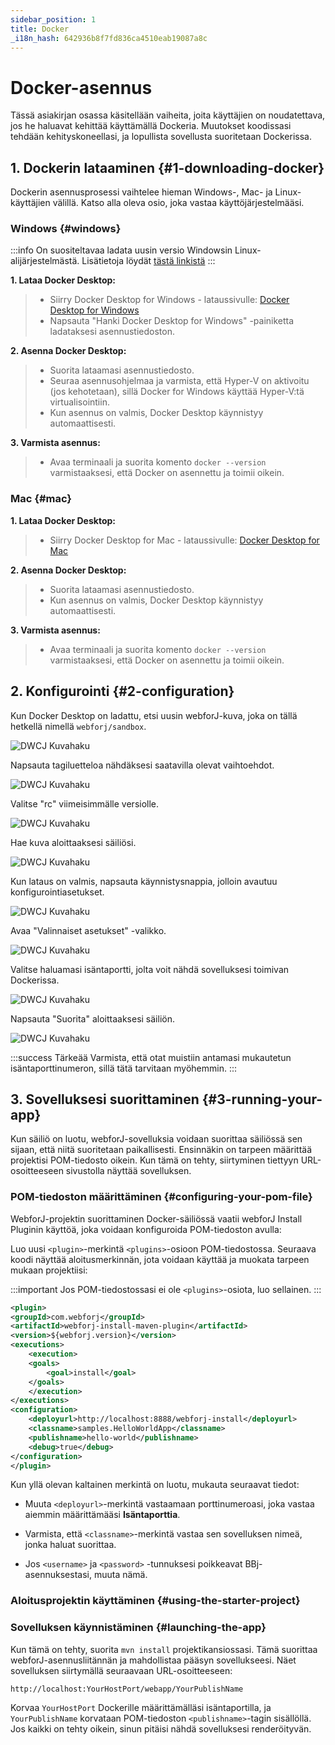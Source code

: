 ```yaml
---
sidebar_position: 1
title: Docker
_i18n_hash: 642936b8f7fd836ca4510eab19087a8c
---
```

# Docker-asennus

Tässä asiakirjan osassa käsitellään vaiheita, joita käyttäjien on noudatettava, jos he haluavat kehittää käyttämällä Dockeria. Muutokset koodissasi tehdään kehityskoneellasi, ja lopullista sovellusta suoritetaan Dockerissa. 

## 1. Dockerin lataaminen {#1-downloading-docker}

Dockerin asennusprosessi vaihtelee hieman Windows-, Mac- ja Linux-käyttäjien välillä. Katso alla oleva osio, joka vastaa käyttöjärjestelmääsi.

### Windows {#windows}

:::info
On suositeltavaa ladata uusin versio Windowsin Linux-alijärjestelmästä. Lisätietoja löydät [tästä linkistä](https://learn.microsoft.com/en-us/windows/wsl/install)
::: 

**1. Lataa Docker Desktop:**
>- Siirry Docker Desktop for Windows - lataussivulle: [Docker Desktop for Windows](https://www.docker.com/products/docker-desktop/)
>- Napsauta "Hanki Docker Desktop for Windows" -painiketta ladataksesi asennustiedoston.

**2. Asenna Docker Desktop:**
>- Suorita lataamasi asennustiedosto.
>- Seuraa asennusohjelmaa ja varmista, että Hyper-V on aktivoitu (jos kehotetaan), sillä Docker for Windows käyttää Hyper-V:tä virtualisointiin.
>- Kun asennus on valmis, Docker Desktop käynnistyy automaattisesti.

**3. Varmista asennus:**
>- Avaa terminaali ja suorita komento `docker --version` varmistaaksesi, että Docker on asennettu ja toimii oikein.

### Mac {#mac}

**1. Lataa Docker Desktop:**
>- Siirry Docker Desktop for Mac - lataussivulle: [Docker Desktop for Mac](https://www.docker.com/products/docker-desktop/)

**2. Asenna Docker Desktop:**
>- Suorita lataamasi asennustiedosto.
>- Kun asennus on valmis, Docker Desktop käynnistyy automaattisesti.

**3. Varmista asennus:**
>- Avaa terminaali ja suorita komento `docker --version` varmistaaksesi, että Docker on asennettu ja toimii oikein.

## 2. Konfigurointi {#2-configuration}

Kun Docker Desktop on ladattu, etsi uusin webforJ-kuva, joka on tällä hetkellä nimellä `webforj/sandbox`.

![DWCJ Kuvahaku](/img/bbj-installation/docker/Step_1l.png#rounded-border)

Napsauta tagiluetteloa nähdäksesi saatavilla olevat vaihtoehdot.

![DWCJ Kuvahaku](/img/bbj-installation/docker/Step_2l.png#rounded-border)

Valitse "rc" viimeisimmälle versiolle.

![DWCJ Kuvahaku](/img/bbj-installation/docker/Step_3l.png#rounded-border)

Hae kuva aloittaaksesi säiliösi.

![DWCJ Kuvahaku](/img/bbj-installation/docker/Step_4l.png#rounded-border)

Kun lataus on valmis, napsauta käynnistysnappia, jolloin avautuu konfigurointiasetukset.

![DWCJ Kuvahaku](/img/bbj-installation/docker/Step_5l.png#rounded-border)

Avaa "Valinnaiset asetukset" -valikko.

![DWCJ Kuvahaku](/img/bbj-installation/docker/Step_6l.png#rounded-border)

Valitse haluamasi isäntaportti, jolta voit nähdä sovelluksesi toimivan Dockerissa.

![DWCJ Kuvahaku](/img/bbj-installation/docker/Step_7l.png#rounded-border)

Napsauta "Suorita" aloittaaksesi säiliön.

![DWCJ Kuvahaku](/img/bbj-installation/docker/Step_8l.png#rounded-border)

:::success Tärkeää
Varmista, että otat muistiin antamasi mukautetun isäntaporttinumeron, sillä tätä tarvitaan myöhemmin.
:::

## 3. Sovelluksesi suorittaminen {#3-running-your-app}

Kun säiliö on luotu, webforJ-sovelluksia voidaan suorittaa säiliössä sen sijaan, että niitä suoritetaan paikallisesti. Ensinnäkin on tarpeen määrittää projektisi POM-tiedosto oikein. Kun tämä on tehty, siirtyminen tiettyyn URL-osoitteeseen sivustolla näyttää sovelluksen.

### POM-tiedoston määrittäminen {#configuring-your-pom-file}

WebforJ-projektin suorittaminen Docker-säiliössä vaatii webforJ Install Pluginin käyttöä, joka voidaan konfiguroida POM-tiedoston avulla:

Luo uusi `<plugin>`-merkintä `<plugins>`-osioon POM-tiedostossa. Seuraava koodi näyttää aloitusmerkinnän, jota voidaan käyttää ja muokata tarpeen mukaan projektiisi:

:::important
Jos POM-tiedostossasi ei ole `<plugins>`-osiota, luo sellainen.
:::

```xml
<plugin>
<groupId>com.webforj</groupId>
<artifactId>webforj-install-maven-plugin</artifactId>
<version>${webforj.version}</version>
<executions>
    <execution>
    <goals>
        <goal>install</goal>
    </goals>
    </execution>
</executions>
<configuration>
    <deployurl>http://localhost:8888/webforj-install</deployurl>
    <classname>samples.HelloWorldApp</classname>
    <publishname>hello-world</publishname>
    <debug>true</debug>
</configuration>
</plugin>
```

Kun yllä olevan kaltainen merkintä on luotu, mukauta seuraavat tiedot:

- Muuta `<deployurl>`-merkintä vastaamaan porttinumeroasi, joka vastaa aiemmin määrittämääsi **Isäntaporttia**.

- Varmista, että `<classname>`-merkintä vastaa sen sovelluksen nimeä, jonka haluat suorittaa.

- Jos `<username>` ja `<password>` -tunnuksesi poikkeavat BBj-asennuksestasi, muuta nämä.

### Aloitusprojektin käyttäminen {#using-the-starter-project}

<ComponentArchetype
project="bbj-hello-world"
/>

### Sovelluksen käynnistäminen {#launching-the-app}

Kun tämä on tehty, suorita `mvn install` projektikansiossasi. Tämä suorittaa webforJ-asennusliitännän ja mahdollistaa pääsyn sovellukseesi. Näet sovelluksen siirtymällä seuraavaan URL-osoitteeseen:

`http://localhost:YourHostPort/webapp/YourPublishName`

Korvaa `YourHostPort` Dockerille määrittämälläsi isäntaportilla, ja `YourPublishName` korvataan POM-tiedoston `<publishname>`-tagin sisällöllä. Jos kaikki on tehty oikein, sinun pitäisi nähdä sovelluksesi renderöityvän.
